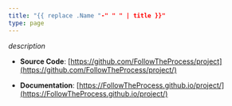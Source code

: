 ```yaml
---
title: "{{ replace .Name "-" " " | title }}"
type: page
---
```


*description*

* **Source Code**: [https://github.com/FollowTheProcess/project](https://github.com/FollowTheProcess/project/)

* **Documentation**: [https://FollowTheProcess.github.io/project/](https://FollowTheProcess.github.io/project/)
